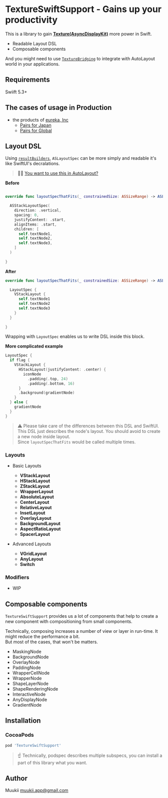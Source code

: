 # TextureSwiftSupport - Gains up your productivity

This is a library to gain **[Texture(AsyncDisplayKit)](http://texturegroup.org/)** more power in Swift.

* Readable Layout DSL
* Composable components

And you might need to use [`TextureBridging`](https://github.com/TextureCommunity/TextureBridging) to integrate with AutoLayout world in your applications.

## Requirements

Swiift 5.3+

## The cases of usage in Production

- the products of [eureka, Inc](https://eure.jp)
  - [Pairs for Japan](https://apps.apple.com/jp/app/id583376064)
  - [Pairs for Global](https://apps.apple.com/tw/app/id825433065)

## Layout DSL

Using [`resultBuilders`](https://github.com/apple/swift-evolution/blob/main/proposals/0289-result-builders.md), `ASLayoutSpec` can be more simply and readable it's like SwiftUI's decralations.

> 🕺🏻 [You want to use this in AutoLayout? ](https://github.com/muukii/MondrianLayout)

**Before**

```swift

override func layoutSpecThatFits(_ constrainedSize: ASSizeRange) -> ASLayoutSpec {

  ASStackLayoutSpec(
    direction: .vertical,
    spacing: 0,
    justifyContent: .start,
    alignItems: .start,
    children: [
      self.textNode1,
      self.textNode2,
      self.textNode3,
    ]
  )
  
}
```

**After**

```swift
override func layoutSpecThatFits(_ constrainedSize: ASSizeRange) -> ASLayoutSpec {

  LayoutSpec {
    VStackLayout {
      self.textNode1
      self.textNode2
      self.textNode3
    }
  }
  
}
```

Wrapping with `LayoutSpec` enables us to write DSL inside this block.


**More complicated example**

```swift
LayoutSpec {
  if flag {
    VStackLayout {
      HStackLayout(justifyContent: .center) {
        iconNode
          .padding(.top, 24)
          .padding(.bottom, 16)
      }
      .background(gradientNode)
    }
  } else {
    gradientNode
  }
}
```

> ⚠️ Please take care of the differences between this DSL and SwiftUI.  
> This DSL just describes the node's layout. You should avoid to create a new node inside layout.  
> Since `layoutSpecThatFits` would be called multiple times.

### Layouts

* Basic Layouts
  * **VStackLayout**
  * **HStackLayout**
  * **ZStackLayout**
  * **WrapperLayout**
  * **AbsoluteLayout**
  * **CenterLayout**
  * **RelativeLayout**
  * **InsetLayout**
  * **OverlayLayout**
  * **BackgroundLayout**
  * **AspectRatioLayout**
  * **SpacerLayout**

* Advanced Layouts
  * **VGridLayout**
  * **AnyLayout**
  * **Switch**

### Modifiers

- WIP

## Composable components

`TextureSwiftSupport` provides us a lot of components that help to create a new component with compositioning from small components.

Technically, composing increases a number of view or layer in run-time. It might reduce the performance a bit.  
But most of the cases, that won't be matters.

* MaskingNode
* BackgroundNode
* OverlayNode
* PaddingNode
* WrapperCellNode
* WrapperNode
* ShapeLayerNode
* ShapeRenderingNode
* InteractiveNode
* AnyDisplayNode
* GradientNode

## Installation

### CocoaPods

```ruby
pod 'TextureSwiftSupport'
```

> ☝️ Technically, podspec describes multiple subspecs, you can install a part of this library what you want.

## Author

Muukii <muukii.app@gmail.com>
